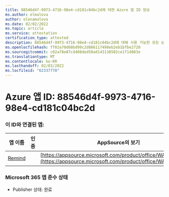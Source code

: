 ```yaml
---
title: 88546d4f-9973-4716-98e4-cd181c04bc2d에 대한 Azure 앱 ID 정보
ms.author: elmalova
author: elenamalova
ms.date: 02/02/2022
ms.topic: article
ms.service: attestation
certification_type: attested
description: 88546d4f-9973-4716-98e4-cd181c04bc2d에 대해 사용 가능한 모든 보안 및 규정 준수 정보입니다.
ms.openlocfilehash: ff02a70d60bd99c2d886117498eb2eb1bfbe2720
ms.sourcegitcommit: c02a78e87cd408ded50ad143138502ce1f1d883e
ms.translationtype: MT
ms.contentlocale: ko-KR
ms.lasthandoff: 02/03/2022
ms.locfileid: "62337778"
---
```

# <a name="azure-app-id-88546d4f-9973-4716-98e4-cd181c04bc2d"></a>Azure 앱 ID: 88546d4f-9973-4716-98e4-cd181c04bc2d


### <a name="apps-associated-with-this-id"></a>이 ID와 연결된 앱:
| **앱 이름** | **인증** | **AppSource의 보기** |
|--------------|---------------|-----------------------|
| [Remind](https://docs.microsoft.com/microsoft-365-app-certification/forward/WA200001444) |  | [https://appsource.microsoft.com/product/office/WA200001444](https://appsource.microsoft.com/product/office/WA200001444) |

### <a name="microsoft-365-app-compliance-status"></a>Microsoft 365 앱 준수 상태
- Publisher 상태: 완료
